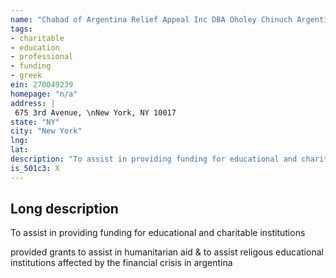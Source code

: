 ```yaml
---
name: "Chabad of Argentina Relief Appeal Inc DBA Oholey Chinuch Argentina"
tags:
- charitable
- education
- professional
- funding
- greek
ein: 270049239
homepage: "n/a"
address: |
 675 3rd Avenue, \nNew York, NY 10017
state: "NY"
city: "New York"
lng: 
lat: 
description: "To assist in providing funding for educational and charitable institutions"
is_501c3: X
---
```


## Long description

To assist in providing funding for educational and charitable institutions
  
  provided grants to assist in humanitarian aid & to assist religous educational institutions affected by the financial crisis in argentina
